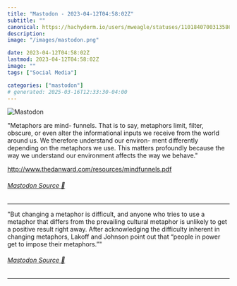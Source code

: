 ```yaml
---
title: "Mastodon - 2023-04-12T04:58:02Z"
subtitle: ""
canonical: https://hachyderm.io/users/mweagle/statuses/110184070031358625
description:
image: "/images/mastodon.png"

date: 2023-04-12T04:58:02Z
lastmod: 2023-04-12T04:58:02Z
image: ""
tags: ["Social Media"]

categories: ["mastodon"]
# generated: 2025-03-16T12:33:30-04:00
---
```

![Mastodon](/images/mastodon.png)

<p>&quot;Metaphors are mind- funnels. That is to say, metaphors limit, filter, obscure, or even alter the informational inputs we receive from the world around us. We therefore understand our environ- ment differently depending on the metaphors we use. This matters profoundly because the way we understand our environment affects the way we behave.&quot;</p><p><a href="http://www.thedanward.com/resources/mindfunnels.pdf" target="_blank" rel="nofollow noopener noreferrer" translate="no"><span class="invisible">http://www.</span><span class="ellipsis">thedanward.com/resources/mindf</span><span class="invisible">unnels.pdf</span></a></p>


###### [Mastodon Source 🐘](https://hachyderm.io/@mweagle/110184070031358625)

___

<p>&quot;But changing a metaphor is difficult, and anyone who tries to use a metaphor that differs from the prevailing cultural metaphor is unlikely to get a positive result right away. After acknowledging the difficulty inherent in changing metaphors, Lakoff and Johnson point out that “people in power get to impose their metaphors.”&quot;</p>


###### [Mastodon Source 🐘](https://hachyderm.io/@mweagle/110184072744283350)

___
